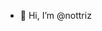 - 👋 Hi, I’m @nottriz

<!---
nottriz/nottriz is a ✨ special ✨ repository because its `README.md` (this file) appears on your GitHub profile.
You can click the Preview link to take a look at your changes.
--->

